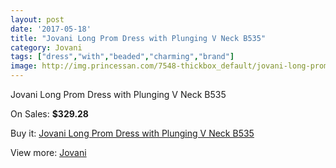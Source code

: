```yaml
---
layout: post
date: '2017-05-18'
title: "Jovani Long Prom Dress with Plunging V Neck B535"
category: Jovani
tags: ["dress","with","beaded","charming","brand"]
image: http://img.princessan.com/7548-thickbox_default/jovani-long-prom-dress-with-plunging-v-neck-b535.jpg
---
```

Jovani Long Prom Dress with Plunging V Neck B535

On Sales: **$329.28**
<a href="https://www.princessan.com/en/jovani/3315-jovani-long-prom-dress-with-plunging-v-neck-b535.html"><amp-img layout="responsive" width="600" height="600" src="//img.princessan.com/7548-thickbox_default/jovani-long-prom-dress-with-plunging-v-neck-b535.jpg" alt="Jovani Long Prom Dress with Plunging V Neck B535 0" /></a>
<a href="https://www.princessan.com/en/jovani/3315-jovani-long-prom-dress-with-plunging-v-neck-b535.html"><amp-img layout="responsive" width="600" height="600" src="//img.princessan.com/7550-thickbox_default/jovani-long-prom-dress-with-plunging-v-neck-b535.jpg" alt="Jovani Long Prom Dress with Plunging V Neck B535 1" /></a>
<a href="https://www.princessan.com/en/jovani/3315-jovani-long-prom-dress-with-plunging-v-neck-b535.html"><amp-img layout="responsive" width="600" height="600" src="//img.princessan.com/7549-thickbox_default/jovani-long-prom-dress-with-plunging-v-neck-b535.jpg" alt="Jovani Long Prom Dress with Plunging V Neck B535 2" /></a>

Buy it: [Jovani Long Prom Dress with Plunging V Neck B535](https://www.princessan.com/en/jovani/3315-jovani-long-prom-dress-with-plunging-v-neck-b535.html "Jovani Long Prom Dress with Plunging V Neck B535")

View more: [Jovani](https://www.princessan.com/en/26-jovani "Jovani")